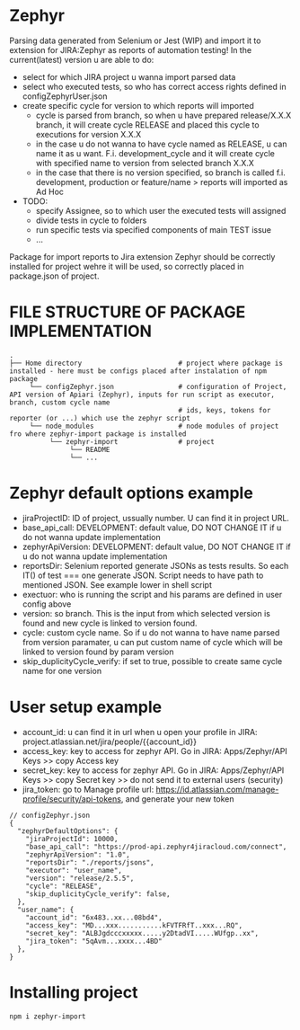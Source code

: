 # Zephyr

Parsing data generated from Selenium or Jest (WIP) and import it to extension for JIRA:Zephyr as reports of automation testing! In the current(latest) version u are able to do:
* select for which JIRA project u wanna import parsed data
* select who executed tests, so who has correct access rights defined in configZephyrUser.json
* create specific cycle for version to which reports will imported
     * cycle is parsed from branch, so when u have prepared release/X.X.X branch, it will create cycle RELEASE and placed this cycle to executions for version X.X.X
     * in the case u do not wanna to have cycle named as RELEASE, u can name it as u want. F.i. development_cycle and it will create cycle with specified name to version from selected branch X.X.X
     * in the case that there is no version specified, so branch is called f.i. development, production or feature/name > reports will imported as Ad Hoc 
* TODO:
     * specify Assignee, so to which user the executed tests will assigned
     * divide tests in cycle to folders
     * run specific tests via specified components of main TEST issue
     * ...

Package for import reports to Jira extension Zephyr should be correctly installed for project wehre it will be used, so correctly placed in package.json of project.

# FILE STRUCTURE OF PACKAGE IMPLEMENTATION

```shell script
.
├── Home directory                        # project where package is installed - here must be configs placed after instalation of npm package
     └── configZephyr.json                # configuration of Project, API version of Apiari (Zephyr), inputs for run script as executor, branch, custom cycle name
                                          # ids, keys, tokens for reporter (or ...) which use the zephyr script
     └── node_modules                     # node modules of project fro where zephyr-import package is installed
          └── zephyr-import               # project
               └── README
               └── ...
```
# Zephyr default options example

* jiraProjectID: ID of project, ussually number. U can find it in project URL.
* base_api_call: DEVELOPMENT: default value, DO NOT CHANGE IT if u do not wanna update implementation
* zephyrApiVersion: DEVELOPMENT: default value, DO NOT CHANGE IT if u do not wanna update implementation
* reportsDir: Selenium reported generate JSONs as tests results. So each IT() of test === one generate JSON. Script needs to have path to mentioned JSON. See example lower in shell script
* exectuor: who is running the script and his params are defined in user config above
* version: so branch. This is the input from which selected version is found and new cycle is linked to version found.
* cycle: custom cycle name. So if u do not wanna to have name parsed from version paramater, u can put custom name of cycle which will be linked to version found by param version 
* skip_duplicityCycle_verify: if set to true, possible to create same cycle name for one version

# User setup example
* account_id: u can find it in url when u open your profile in JIRA: project.atlassian.net/jira/people/{{account_id}}
* access_key: key to access for zephyr API. Go in JIRA: Apps/Zephyr/API Keys >> copy Access key
* secret_key: key to access for zephyr API. Go in JIRA: Apps/Zephyr/API Keys >> copy Secret key >> do not send it to external users (security)
* jira_token: go to Manage profile url: https://id.atlassian.com/manage-profile/security/api-tokens, and generate your new token

```shell script
// configZephyr.json
{
  "zephyrDefaultOptions": {
    "jiraProjectId": 10000,
    "base_api_call": "https://prod-api.zephyr4jiracloud.com/connect",
    "zephyrApiVersion": "1.0",
    "reportsDir": "./reports/jsons",
    "executor": "user_name",
    "version": "release/2.5.5",
    "cycle": "RELEASE",
    "skip_duplicityCycle_verify": false,
  }, 
  "user_name": {
    "account_id": "6x483..xx...08bd4",
    "access_key": "MD...xxx...........kFVTFRfT..xxx...RQ",
    "secret_key": "ALBJgdcccxxxxx.....y2DtadVI.....WUfgp..xx",
    "jira_token": "5qAvm...xxxx...4BD"
  },
}
```
# Installing project
```shell script
npm i zephyr-import
```


